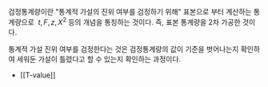검정통계량이란 "통계적 가설의 진위 여부를 검정하기 위해" 표본으로 부터 계산하는 통계량으로  $t, F, z, X^2$ 등의 개념을 통칭하는 것이다. 
즉, 표본 통계량을 2차 가공한 것이다. 

통계적 가설 진위 여부를 검정한다는 것은 검정통계량의 값이 기준을 벗어나는지 확인하여 세워둔 가설이 틀렸다고 할 수 있는지 확인하는 과정이다.

* [[T-value]]